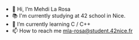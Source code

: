 - 👋 Hi, I’m Mehdi La Rosa
- 📚 I'm currently studying at 42 school in Nice.
- 🌱 I’m currently learning C / C++
- 📫 How to reach me 	mla-rosa@student.42nice.fr

<!---
LaRosaMehdi/LaRosaMehdi is a ✨ special ✨ repository because its `README.md` (this file) appears on your GitHub profile.
You can click the Preview link to take a look at your changes.
--->
